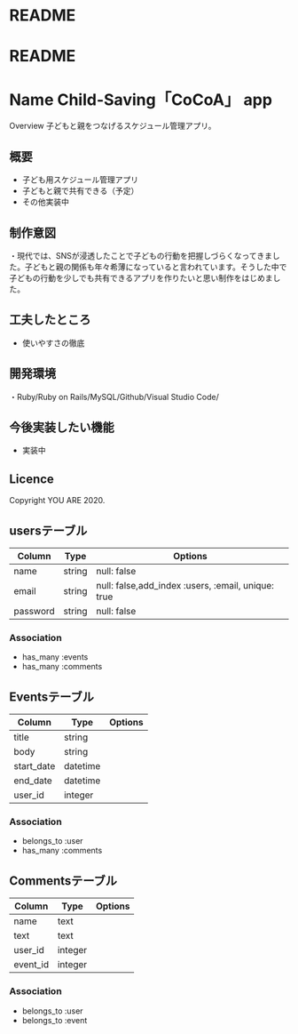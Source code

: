 # README

# README

Name
Child-Saving「CoCoA」 app
====

Overview
子どもと親をつなげるスケジュール管理アプリ。

## 概要
<ul>
  <li>子ども用スケジュール管理アプリ</li>
  <li>子どもと親で共有できる（予定）</li>
  <li>その他実装中</li>
</ul>

## 制作意図
・現代では、SNSが浸透したことで子どもの行動を把握しづらくなってきました。子どもと親の関係も年々希薄になっていると言われています。そうした中で子どもの行動を少しでも共有できるアプリを作りたいと思い制作をはじめました。


## 工夫したところ
<ul>
  <li>使いやすさの徹底</li>
</ul>


## 開発環境
・Ruby/Ruby on Rails/MySQL/Github/Visual Studio Code/

## 今後実装したい機能
<ul>
  <li>実装中</li>
</ul>

## Licence
Copyright YOU ARE 2020.

## usersテーブル

Column|Type|Options|
|------|----|-------|
|name|string|null: false|
|email|string|null: false,add_index :users, :email, unique: true|
|password|string|null: false|

### Association
- has_many :events
- has_many :comments


## Eventsテーブル

Column|Type|Options|
|------|----|-------|
|title|string|
|body|string|
|start_date|datetime|
|end_date|datetime|
|user_id|integer|

### Association
- belongs_to :user
- has_many :comments


## Commentsテーブル

Column|Type|Options|
|------|----|-------|
|name|text|
|text|text|
|user_id|integer|
|event_id|integer|

### Association
- belongs_to :user
- belongs_to :event

